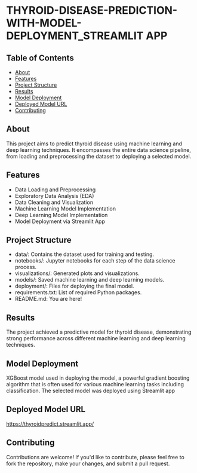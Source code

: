 # THYROID-DISEASE-PREDICTION-WITH-MODEL-DEPLOYMENT_STREAMLIT APP

## Table of Contents

- [About](#about)
- [Features](#features)
- [Project Structure](#project-structure)
- [Results](#results)
- [Model Deployment](#model-deployment)
- [Deployed Model URL](#deployed-model-URL)
- [Contributing](#contributing)


## About

This project aims to predict thyroid disease using machine learning and deep learning techniques. It encompasses the entire data science pipeline, from loading and preprocessing the dataset to deploying a selected model.

## Features

- Data Loading and Preprocessing
- Exploratory Data Analysis (EDA)
- Data Cleaning and Visualization
- Machine Learning Model Implementation
- Deep Learning Model Implementation
- Model Deployment via Streamlit App

## Project Structure
- data/: Contains the dataset used for training and testing.
- notebooks/: Jupyter notebooks for each step of the data science process.
- visualizations/: Generated plots and visualizations.
- models/: Saved machine learning and deep learning models.
- deployment/: Files for deploying the final model.
- requirements.txt: List of required Python packages.
- README.md: You are here!

## Results
The project achieved a predictive model for thyroid disease, demonstrating strong performance across different machine learning and deep learning techniques.

## Model Deployment
XGBoost model used in deploying the model, a powerful gradient boosting algorithm that is often used for various machine learning tasks including classification. The selected model was deployed using Streamlit app

## Deployed Model URL
https://thyroidpredict.streamlit.app/

## Contributing
Contributions are welcome! If you'd like to contribute, please feel free to fork the repository, make your changes, and submit a pull request.


